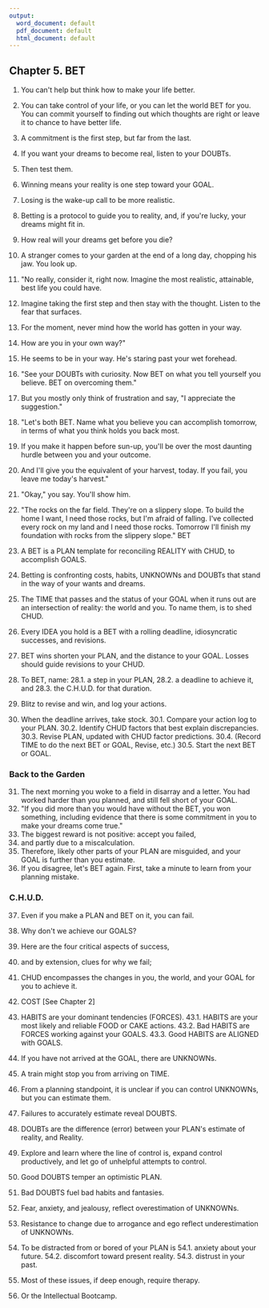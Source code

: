 ```yaml
---
output:
  word_document: default
  pdf_document: default
  html_document: default
---
```


## Chapter 5.	BET

1.	You can't help but think how to make your life better.
2.	You can take control of your life, or you can let the world BET for you. 
You can commit yourself to finding out which thoughts are right or 
leave it to chance to have better life.
3.	A commitment is the first step, but far from the last.
4.	If you want your dreams to become real, listen to your DOUBTs.
5.	Then test them.
6.	Winning means your reality is one step toward your GOAL. 
7.	Losing is the wake-up call to be more realistic.
8.	Betting is a protocol to guide you to reality, and, if you're lucky, your 
dreams might fit in.
9.	How real will your dreams get before you die?

10.	A stranger comes to your garden at the end of a long day, chopping his 
jaw. You look up.
11.	"No really, consider it, right now. Imagine the most realistic, 
attainable, best life you could have. 
12.	Imagine taking the first step and then stay with the thought. Listen to 
the fear that surfaces. 
13.	For the moment, never mind how the world has gotten in your way. 
14.	How are you in your own way?"
15.	He seems to be in your way. He's staring past your wet forehead.
16.	"See your DOUBTs with curiosity. Now BET on what you tell yourself 
you believe. BET on overcoming them."
17.	But you mostly only think of frustration and say, "I appreciate the 
suggestion."
18.	"Let's both BET. Name what you believe you can accomplish 
tomorrow, in terms of what you think holds you back most. 
19.	If you make it happen before sun-up, you'll be over the most daunting 
hurdle between you and your outcome. 
20.	And I'll give you the equivalent of your harvest, today. If you fail, you 
leave me today's harvest."
21.	"Okay," you say. You'll show him.
22.	"The rocks on the far field. They're on a slippery slope. To build the 
home I want, I need those rocks, but I'm afraid of falling. I've collected 
every rock on my land and I need those rocks. Tomorrow I'll finish my 
foundation with rocks from the slippery slope."
BET
23.	A BET is a PLAN template for reconciling REALITY with CHUD, to 
accomplish GOALS.
24.	Betting is confronting costs, habits, UNKNOWNs and DOUBTs that 
stand in the way of your wants and dreams. 
25.	The TIME that passes and the status of your GOAL when it runs out are 
an intersection of reality: the world and you. To name them, is to shed 
CHUD.
26.	Every IDEA you hold is a BET with a rolling deadline, idiosyncratic 
successes, and revisions.
27.	BET wins shorten your PLAN, and the distance to your GOAL. Losses 
should guide revisions to your CHUD.
28.	To BET, name: 
28.1.	a step in your PLAN, 
28.2.	a deadline to achieve it, and 
28.3.	the C.H.U.D. for that duration.
29.	Blitz to revise and win, and log your actions.
30.	When the deadline arrives, take stock. 
30.1.	Compare your action log to your PLAN. 
30.2.	Identify CHUD factors that best explain discrepancies.
30.3.	Revise PLAN, updated with CHUD factor predictions.
30.4.	(Record TIME to do the next BET or GOAL, Revise, etc.)
30.5.	Start the next BET or GOAL.

### Back to the Garden

31.	The next morning you woke to a field in disarray and a letter. You had 
worked harder than you planned, and still fell short of your GOAL. 
32.	"If you did more than you would have without the BET, you won 
something, including evidence that there is some commitment in you 
to make your dreams come true."
33.	The biggest reward is not positive: accept you failed, 
34.	and partly due to a miscalculation. 
35.	Therefore, likely other parts of your PLAN are misguided, and your 
GOAL is further than you estimate.
36.	If you disagree, let's BET again. First, take a minute to learn from your 
planning mistake.

### C.H.U.D. 

37.	Even if you make a PLAN and BET on it, you can fail.
38.	Why don't we achieve our GOALS?
39.	Here are the four critical aspects of success, 
40.	and by extension, clues for why we fail;
41.	CHUD encompasses the changes in you, the world, and your GOAL for 
you to achieve it.
42.	COST [See Chapter 2]
43.	HABITS are your dominant tendencies (FORCES). 
43.1.	HABITS are your most likely and reliable FOOD or CAKE actions.
43.2.	Bad HABITS are FORCES working against your GOALS. 
43.3.	Good HABITS are ALIGNED with GOALS.
44.	If you have not arrived at the GOAL, there are UNKNOWNs. 
45.	A train might stop you from arriving on TIME.
46.	From a planning standpoint, it is unclear if you can control 
UNKNOWNs, but you can estimate them. 
47.	Failures to accurately estimate reveal DOUBTS.
48.	DOUBTs are the difference (error) between your PLAN's estimate of 
reality, and Reality.
49.	Explore and learn where the line of control is, expand control 
productively, and let go of unhelpful attempts to control.
50.	Good DOUBTS temper an optimistic PLAN. 
51.	Bad DOUBTS fuel bad habits and fantasies.
52.	Fear, anxiety, and jealousy, reflect overestimation of UNKNOWNs. 
53.	Resistance to change due to arrogance and ego reflect 
underestimation of UNKNOWNs.
54.	To be distracted from or bored of your PLAN is
54.1.	 anxiety about your future. 
54.2.	discomfort toward present reality. 
54.3.	distrust in your past.

55.	Most of these issues, if deep enough, require therapy. 
56.	Or the Intellectual Bootcamp.

